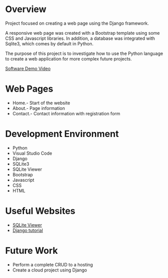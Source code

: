 # Overview

Project focused on creating a web page using the Django framework.

A responsive web page was created with a Bootstrap template using some CSS and Javascript libraries. In addition, a database was integrated with Sqlite3, which comes by default in Python.

The purpose of this project is to investigate how to use the Python language to create a web application for more complex future projects.

[Software Demo Video](https://youtu.be/ft6SE43SNUE)

# Web Pages

* Home.- Start of the website
* About.- Page information
* Contact.- Contact information with registration form

# Development Environment

* Python
* Visual Studio Code
* Django
* SQLite3
* SQLite Viewer
* Bootstrap
* Javascript
* CSS
* HTML

# Useful Websites

* [SQLite Viewer](https://inloop.github.io/sqlite-viewer/)
* [Django tutorial](https://www.youtube.com/watch?v=UxTwFMZ4r5k&t=321s)

# Future Work

* Perform a complete CRUD to a hosting
* Create a cloud project using Django
